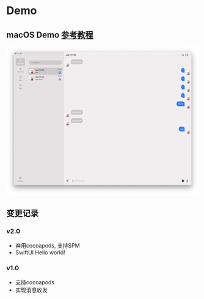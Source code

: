#  Demo


## macOS Demo [参考教程](https://www.bilibili.com/video/BV1U5411E77K)

![Demo](./screenshot/macOS.png)



## 变更记录

### v2.0
* 弃用cocoapods, 支持SPM
* SwiftUI Hello world!

### v1.0
* 支持cocoapods
* 实现消息收发
